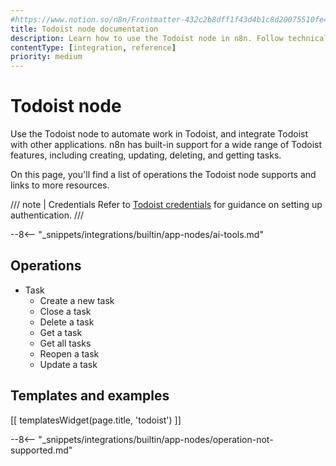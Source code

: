 ```yaml
---
#https://www.notion.so/n8n/Frontmatter-432c2b8dff1f43d4b1c8d20075510fe4
title: Todoist node documentation
description: Learn how to use the Todoist node in n8n. Follow technical documentation to integrate Todoist node into your workflows.
contentType: [integration, reference]
priority: medium
---
```


# Todoist node

Use the Todoist node to automate work in Todoist, and integrate Todoist with other applications. n8n has built-in support for a wide range of Todoist features, including creating, updating, deleting, and getting tasks. 

On this page, you'll find a list of operations the Todoist node supports and links to more resources.

/// note | Credentials
Refer to [Todoist credentials](/integrations/builtin/credentials/todoist.md) for guidance on setting up authentication. 
///

--8<-- "_snippets/integrations/builtin/app-nodes/ai-tools.md"

## Operations

* Task
    * Create a new task
    * Close a task
    * Delete a task
    * Get a task
    * Get all tasks
    * Reopen a task
    * Update a task

## Templates and examples

<!-- see https://www.notion.so/n8n/Pull-in-templates-for-the-integrations-pages-37c716837b804d30a33b47475f6e3780 -->
[[ templatesWidget(page.title, 'todoist') ]]

--8<-- "_snippets/integrations/builtin/app-nodes/operation-not-supported.md"
